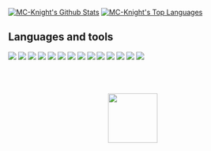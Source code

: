 <a href="https://github.com/MC-Knight/github-readme-stats"><img alt="MC-Knight's Github Stats" src="https://github-readme-stats.vercel.app/api?username=MC-Knight&show_icons=true&count_private=true&theme=react&hide_border=true&bg_color=0D1117" /></a>
<a href="https://github.com/MC-Knight/github-readme-stats"><img alt="MC-Knight's Top Languages" src="https://github-readme-stats.vercel.app/api/top-langs/?username=MC-Knight&langs_count=8&count_private=true&layout=compact&theme=react&hide_border=true&bg_color=0D1117" /></a>

## Languages and tools
![](https://img.shields.io/badge/Python-14354C?style=for-the-badge&logo=python&logoColor=white)
![](https://img.shields.io/badge/Django-092E20?style=for-the-badge&logo=django&logoColor=white)
![](https://img.shields.io/badge/Django_rest_framework-F24E1E?style=for-the-badge&logo=figma&logoColor=white)
![](https://img.shields.io/badge/Dart-0175C2?style=for-the-badge&logo=dart&logoColor=white)
![](https://img.shields.io/badge/Flutter-02569B?style=for-the-badge&logo=flutter&logoColor=white)
![](https://img.shields.io/badge/C%23-239120?style=for-the-badge&logo=c-sharp&logoColor=white)
![](https://img.shields.io/badge/.NET-5C2D91?style=for-the-badge&logo=.net&logoColor=white)
![](https://img.shields.io/badge/JavaScript-323330?style=for-the-badge&logo=javascript&logoColor=F7DF1E)
![](https://img.shields.io/badge/-ReactJs-002C5B?logo=react&logoColor=white)
![](https://img.shields.io/badge/-React.js-002C5B?style=for-the-badge&logo=react&logoColor=white)
![](https://img.shields.io/badge/Node.js-43853D?style=for-the-badge&logo=node.js&logoColor=white)
![](https://img.shields.io/badge/Amazon_AWS-FF9900?style=for-the-badge&logo=amazonaws&logoColor=white)
![](https://img.shields.io/badge/PostgreSQL-316192?style=for-the-badge&logo=postgresql&logoColor=white)
![](https://img.shields.io/badge/Figma-F24E1E?style=for-the-badge&logo=figma&logoColor=white)





<div align="center">
	<br>
	<br>
	<br>
	<img src="https://raw.githubusercontent.com/knowbee/hosting/master/assets/intore.gif" width="auto" height="100">
	<br>
	<br>
	<br>
</div>
